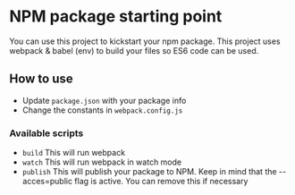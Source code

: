 # NPM package starting point

You can use this project to kickstart your npm package.
This project uses webpack & babel (env) to build your files so ES6 code can be used.

## How to use
- Update ```package.json``` with your package info
- Change the constants in ```webpack.config.js```

### Available scripts
- ```build``` This will run webpack
- ```watch``` This will run webpack in watch mode
- ```publish``` This will publish your package to NPM. Keep in mind that the --acces=public flag is active. You can remove this if necessary